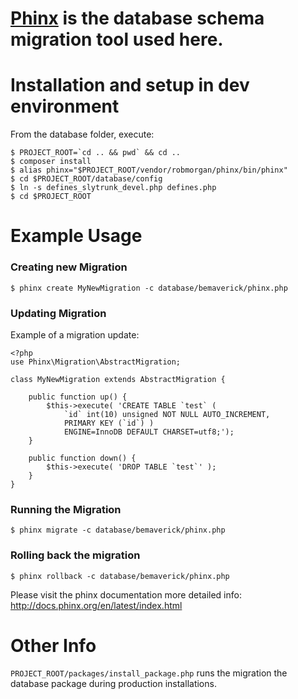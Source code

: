 # [Phinx](https://phinx.org/) is the database schema migration tool used here.

# Installation and setup in dev environment
From the database folder, execute:
```
$ PROJECT_ROOT=`cd .. && pwd` && cd ..
$ composer install
$ alias phinx="$PROJECT_ROOT/vendor/robmorgan/phinx/bin/phinx"
$ cd $PROJECT_ROOT/database/config
$ ln -s defines_slytrunk_devel.php defines.php
$ cd $PROJECT_ROOT
```
# Example Usage
### Creating new Migration
```
$ phinx create MyNewMigration -c database/bemaverick/phinx.php
```
### Updating Migration
Example of a migration update:
```
<?php
use Phinx\Migration\AbstractMigration;

class MyNewMigration extends AbstractMigration {

    public function up() {
        $this->execute( 'CREATE TABLE `test` (
            `id` int(10) unsigned NOT NULL AUTO_INCREMENT,
            PRIMARY KEY (`id`) )
            ENGINE=InnoDB DEFAULT CHARSET=utf8;');
    }

    public function down() {
        $this->execute( 'DROP TABLE `test`' );
    }
}
```

### Running the Migration
```
$ phinx migrate -c database/bemaverick/phinx.php
```

### Rolling back the migration
```
$ phinx rollback -c database/bemaverick/phinx.php
```

Please visit the phinx documentation more detailed info:
http://docs.phinx.org/en/latest/index.html

# Other Info
`PROJECT_ROOT/packages/install_package.php` runs the migration the database package during production installations.
